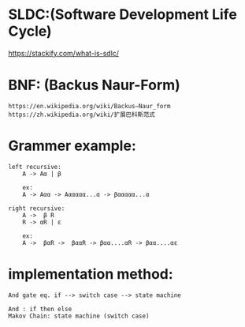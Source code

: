 # SLDC:(Software Development Life Cycle)
 https://stackify.com/what-is-sdlc/   
    
# BNF: (Backus Naur-Form)

    https://en.wikipedia.org/wiki/Backus–Naur_form
    https://zh.wikipedia.org/wiki/扩展巴科斯范式

# Grammer example:
    left recursive:
        A -> Aα | β 
        
        ex:
        A -> Aαα -> Aααααα...α -> βααααα...α
        
    right recursive:
        A ->  β R
        R -> αR | ε
        
        ex:
        A ->  βαR ->  βααR -> βαα....αR -> βαα....αε
        
# implementation method:
    And gate eq. if --> switch case --> state machine
    
    And : if then else
    Makov Chain: state machine (switch case)
